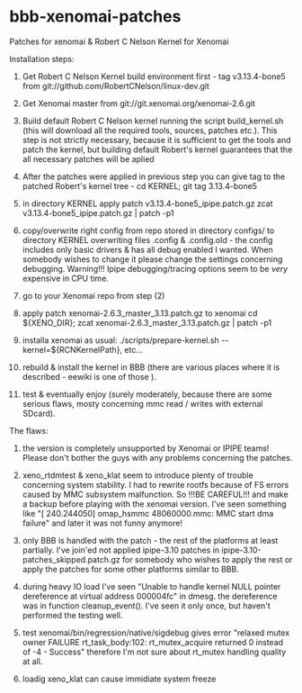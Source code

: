 bbb-xenomai-patches
===================

Patches for xenomai &amp; Robert C Nelson Kernel for Xenomai

Installation steps:
1) Get Robert C Nelson Kernel build environment first - tag v3.13.4-bone5 from
	git://github.com/RobertCNelson/linux-dev.git

2) Get Xenomai master from git://git.xenomai.org/xenomai-2.6.git

3) Build default Robert C Nelson kernel running the script build\_kernel.sh 
	(this will download all the required tools, sources, patches etc.).
	This step is not strictly necessary, because it is sufficient to get the
	tools and patch the kernel, but building default Robert's kernel guarantees
	that the all necessary patches will be aplied

4) After the patches were applied in previous step you can give tag to the
	patched Robert's kernel tree - cd KERNEL; git tag 3.13.4-bone5

5) in directory KERNEL apply patch  	v3.13.4-bone5\_ipipe.patch.gz 
	zcat v3.13.4-bone5\_ipipe.patch.gz | patch -p1

6) copy/overwrite right config from repo stored in directory configs/ to
directory KERNEL overwriting files .config &amp; .config.old - 
	the config includes only basic drivers & has all debug enabled I wanted.
	When somebody wishes to change it please change the settings concerning
	debugging. Warning!!! Ipipe debugging/tracing options seem to be _very_
	expensive in CPU time.

7) go to your Xenomai repo from step (2)

8) apply patch xenomai-2.6.3\_master\_3.13.patch.gz to xenomai 
	cd ${XENO_DIR}; zcat xenomai-2.6.3\_master\_3.13.patch.gz | patch -p1
	
9) installa xenomai as usual: ./scripts/prepare-kernel.sh --kernel=${RCNKernelPath}, etc...

10) rebuild &amp; install the kernel in BBB (there are various places where it
	is described - eewiki is one of those ).

11) test & eventually enjoy (surely moderately, because there are some serious
	flaws, mosty concerning mmc read / writes with external SDcard).

The flaws:
1) the version is completely unsupported by Xenomai or IPIPE teams! Please
don't bother the guys with any problems concerning the patches.
2) xeno\_rtdmtest &amp; xeno\_klat seem to introduce plenty of trouble concerning
system stability. I had to rewrite rootfs because of FS errors caused by MMC
subsystem malfunction. So !!!BE CAREFUL!!! and make a backup before playing
with the xenomai version.
I've seen something like "[  240.244050] omap\_hsmmc 48060000.mmc: MMC start
dma failure" and later it was not funny anymore!

3) only BBB is handled with the patch - the rest of the platforms at least
partially. I've join'ed not applied ipipe-3.10 patches in
ipipe-3.10-patches\_skipped.patch.gz for somebody who wishes to apply the rest
or apply the patches for some other platforms similar to BBB.

4) during heavy IO load I've seen "Unable to handle kernel NULL pointer
dereference at virtual address 000004fc" in dmesg. the dereference was in
function cleanup\_event(). I've seen it only once, but haven't performed the
testing well.

5) test xenomai/bin/regression/native/sigdebug gives error 
"relaxed mutex owner
FAILURE rt\_task\_body:102: rt\_mutex\_acquire returned 0 instead of -4 - Success"
therefore I'm not sure about rt\_mutex handling quality at all.

6) loadig xeno\_klat can cause immidiate system freeze
